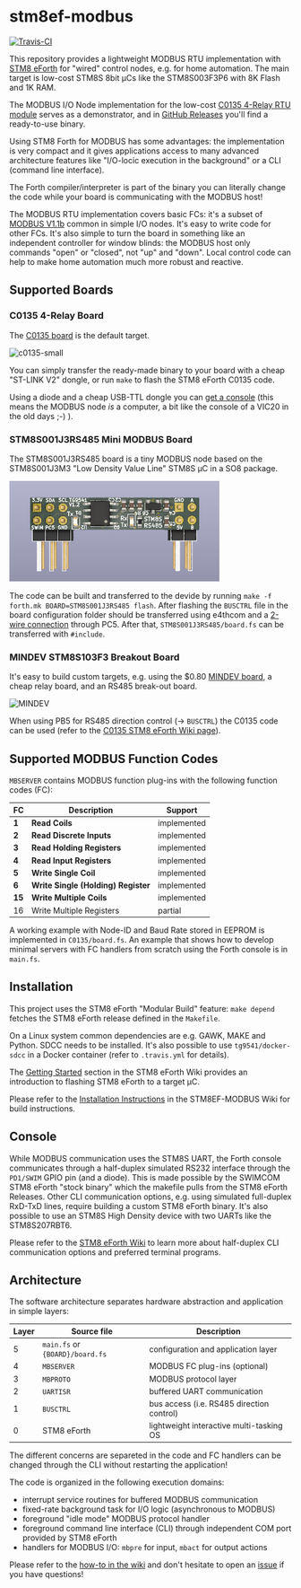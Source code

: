 # stm8ef-modbus
[![Travis-CI](https://travis-ci.org/TG9541/stm8ef-modbus.svg)](https://travis-ci.org/TG9541/stm8ef-modbus)

This repository provides a lightweight MODBUS RTU implementation with [STM8 eForth](https://github.com/TG9541/stm8ef/wiki) for "wired" control nodes, e.g. for home automation. The main target is low-cost STM8S 8bit µCs like the STM8S003F3P6 with 8K Flash and 1K RAM.

The MODBUS I/O Node implementation for the low-cost [C0135 4-Relay RTU module][C0135] serves as a demonstrator, and in [GitHub Releases](https://github.com/TG9541/stm8ef-modbus/releases) you'll find a ready-to-use binary.

Using STM8 Forth for MODBUS has some advantages: the implementation is very compact and it gives applications access to many advanced architecture features like "I/O-locic execution in the background" or a CLI (command line interface).

The Forth compiler/interpreter is part of the binary you can literally change the code while your board is communicating with the MODBUS host!

The MODBUS RTU implementation covers basic FCs: it's a subset of [MODBUS V1.1b](http://www.modbus.org/docs/Modbus_Application_Protocol_V1_1b.pdf) common in simple I/O nodes. It's easy to write code for other FCs. It's also simple to turn the board in something like an independent controller for window blinds: the MODBUS host only commands "open" or "closed", not "up" and "down". Local control code can help to make home automation much more robust and reactive.

## Supported Boards

### C0135 4-Relay Board
The [C0135 board][C0135] is the default target.

[C0135]: https://github.com/TG9541/stm8ef/wiki/Board-C0135

![c0135-small](https://user-images.githubusercontent.com/5466977/52519844-fb3c6580-2c61-11e9-8f36-5a031338e6e5.png)

You can simply transfer the ready-made binary to your board with a cheap "ST-LINK V2" dongle, or run `make` to flash the STM8 eForth C0135 code.

Using a diode and a cheap USB-TTL dongle you can [get a console][TWOWIRE] (this means the MODBUS node *is* a computer, a bit like the console of a VIC20 in the old days ;-) ).

[TWOWIRE]: https://github.com/TG9541/stm8ef/wiki/STM8-eForth-Programming-Tools#using-a-serial-interface-for-2-wire-communication

### STM8S001J3RS485 Mini MODBUS Board

The STM8S001J3RS485 board is a tiny MODBUS node based on the STM8S001J3M3 "Low Density Value Line" STM8S µC in a SO8 package.

[![STM8S001J3RS485](https://raw.githubusercontent.com/TG9541/stm8s001rs485/master/doc/STM8S001J3_RS485_front.png)](https://github.com/TG9541/stm8s001rs485)

The code can be built and transferred to the devide by running `make -f forth.mk BOARD=STM8S001J3RS485 flash`. After flashing the `BUSCTRL` file in the board configuration folder should be transferred using e4thcom and a [2-wire connection][TWOWIRE] through PC5. After that, `STM8S001J3RS485/board.fs` can be transferred with `#include`.

### MINDEV STM8S103F3 Breakout Board
It's easy to build custom targets, e.g. using the $0.80 [MINDEV board](https://github.com/TG9541/stm8ef/wiki/Breakout-Boards#stm8s103f3p6-breakout-board), a cheap relay board, and an RS485 break-out board.

![MINDEV](https://camo.githubusercontent.com/82bd480f176951de9a469e134f543a6570f48597/68747470733a2f2f616530312e616c6963646e2e636f6d2f6b662f485442314e6642615056585858586263587058587136785846585858362f357063732d6c6f742d53544d3853313033463350362d73797374656d2d626f6172642d53544d38532d53544d382d646576656c6f706d656e742d626f6172642d6d696e696d756d2d636f72652d626f6172642e6a70675f323230783232302e6a7067)

When using PB5 for RS485 direction control (-> `BUSCTRL`) the C0135 code can be used (refer to the [C0135 STM8 eForth Wiki page][C0135]).

## Supported MODBUS Function Codes

`MBSERVER` contains MODBUS function plug-ins with the following function codes (FC):

FC | Description | Support
-|-|-
**1** | **Read Coils** | implemented
**2** | **Read Discrete Inputs** | implemented
**3** | **Read Holding Registers** | implemented 
**4** | **Read Input Registers** | implemented
**5** | **Write Single Coil** | implemented
**6** | **Write Single (Holding) Register** | implemented
**15** | **Write Multiple Coils** | implemented
16 | Write Multiple Registers | partial

A working example with Node-ID and Baud Rate stored in EEPROM is implemented in `C0135/board.fs`. An example that shows how to develop minimal servers with FC handlers from scratch using the Forth console is in `main.fs`.

## Installation

This project uses the STM8 eForth "Modular Build" feature: `make depend` fetches the STM8 eForth release defined in the `Makefile`.

On a Linux system common dependencies are e.g. GAWK, MAKE and Python. SDCC needs to be installed. It's also possible to use `tg9541/docker-sdcc` in a Docker container (refer to `.travis.yml` for details).

The [Getting Started](https://github.com/TG9541/stm8ef/wiki/Breakout-Boards#getting-started) section in the STM8 eForth Wiki provides an introduction to flashing STM8 eForth to a target µC.

Please refer to the [Installation Instructions](https://github.com/TG9541/stm8ef-modbus/wiki/HowTo#installation) in the STM8EF-MODBUS Wiki for build instructions.

## Console

While MODBUS communication uses the STM8S UART, the Forth console communicates through a half-duplex simulated RS232 interface through the `PD1/SWIM` GPIO pin (and a diode). This is made possible by the SWIMCOM STM8 eForth "stock binary" which the makefile pulls from the STM8 eForth Releases. Other CLI communication options, e.g. using simulated full-duplex RxD-TxD lines, require building a custom STM8 eForth binary. It's also possible to use an STM8S High Density device with two UARTs like the STM8S207RBT6.

Please refer to the [STM8 eForth Wiki](https://github.com/TG9541/stm8ef/wiki/STM8S-Value-Line-Gadgets#other-target-boards) to learn more about half-duplex CLI communication options and preferred terminal programs.

## Architecture

The software architecture separates hardware abstraction and application in simple layers:

Layer|Source file|Description
-|-|-
5|`main.fs` or `{BOARD}/board.fs`|configuration and application layer
4|`MBSERVER`|MODBUS FC plug-ins (optional)
3|`MBPROTO`|MODBUS protocol layer
2|`UARTISR`|buffered UART communication
1|`BUSCTRL`|bus access (i.e. RS485 direction control)
0|STM8 eForth|lightweight interactive multi-tasking OS

The different concerns are separeted in the code and FC handlers can be changed through the CLI without restarting the application!

The code is organized in the following execution domains:
* interrupt service routines for buffered MODBUS communication
* fixed-rate background task for I/O logic (asynchronous to MODBUS)
* foreground "idle mode" MODBUS protocol handler
* foreground command line interface (CLI) through independent COM port provided by STM8 eForth
* handlers for MODBUS I/O: `mbpre` for input, `mbact` for output actions

Please refer to the [how-to in the wiki](https://github.com/TG9541/stm8ef-modbus/wiki/HowTo) and don't hesitate to open an [issue](https://github.com/TG9541/stm8ef-modbus/issues) if you have questions!

